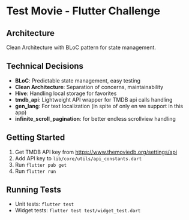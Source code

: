# Test Movie - Flutter Challenge

## Architecture
Clean Architecture with BLoC pattern for state management.

## Technical Decisions
- **BLoC**: Predictable state management, easy testing
- **Clean Architecture**: Separation of concerns, maintainability
- **Hive**: Handling local storage for favorites
- **tmdb_api**: Lightweight API wrapper for TMDB api calls handling
- **gen_lang**: For text localization (in spite of only en we support in this app)
- **infinite_scroll_pagination**: for better endless scrollview handling

## Getting Started
1. Get TMDB API key from https://www.themoviedb.org/settings/api
2. Add API key to `lib/core/utils/api_constants.dart`
3. Run `flutter pub get`
4. Run `flutter run`

## Running Tests
- Unit tests: `flutter test`
- Widget tests: `flutter test test/widget_test.dart`